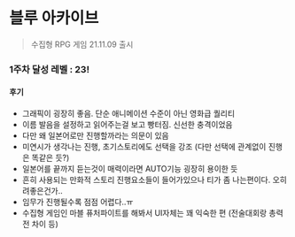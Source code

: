 # 블루 아카이브
> 수집형 RPG 게임 21.11.09 출시



### 1주차 달성 레벨 : 23!

#### 후기

- 그래픽이 굉장히 좋음. 단순 애니메이션 수준이 아닌 영화급 퀄리티
- 이름 발음을 설정하고 읽어주는걸 보고 빵터짐. 신선한 충격이었음
- 다만 왜 일본어로만 진행할까라는 의문이 있음
- 미연시가 생각나는 진행, 초기스토리에도 선택을 강조 (다만 선택에 관계없이 진행은 똑같은 듯?)
- 일본어를 끝까지 듣는것이 매력이라면 AUTO기능 굉장히 용이한 듯
- 흔히 사용되는 만화적 스토리 진행요소들이 들어가있으나 티가 좀 나는편이다. 오히려좋은건가..
- 임무가 진행될수록 점점 어렵다..ㅠ
- 수집형 게임인 마블 퓨처파이트를 해봐서 UI자체는 꽤 익숙한 편 (전술대회랑 총력전 차이 등)
